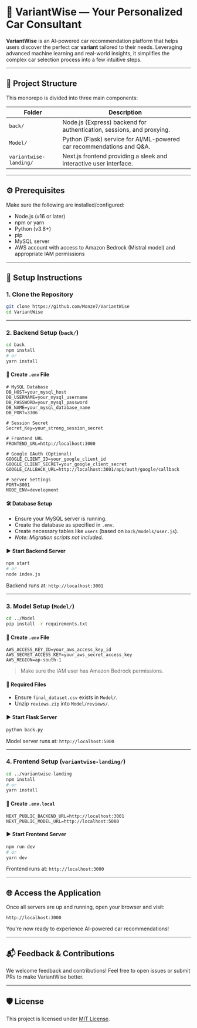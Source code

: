
# 🚗 VariantWise — Your Personalized Car Consultant

**VariantWise** is an AI-powered car recommendation platform that helps users discover the perfect car **variant** tailored to their needs. Leveraging advanced machine learning and real-world insights, it simplifies the complex car selection process into a few intuitive steps.

---

## 📁 Project Structure

This monorepo is divided into three main components:

| Folder | Description |
|--------|-------------|
| `back/` | Node.js (Express) backend for authentication, sessions, and proxying. |
| `Model/` | Python (Flask) service for AI/ML-powered car recommendations and Q&A. |
| `variantwise-landing/` | Next.js frontend providing a sleek and interactive user interface. |

---

## ⚙️ Prerequisites

Make sure the following are installed/configured:

- Node.js (v16 or later)
- npm or yarn
- Python (v3.8+)
- pip
- MySQL server
- AWS account with access to Amazon Bedrock (Mistral model) and appropriate IAM permissions

---

## 🚀 Setup Instructions

### 1. Clone the Repository

```bash
git clone https://github.com/Monze7/VariantWise
cd VariantWise
```

---

### 2. Backend Setup (`back/`)

```bash
cd back
npm install
# or
yarn install
```

#### 🔐 Create `.env` File

```dotenv
# MySQL Database
DB_HOST=your_mysql_host
DB_USERNAME=your_mysql_username
DB_PASSWORD=your_mysql_password
DB_NAME=your_mysql_database_name
DB_PORT=3306

# Session Secret
Secret_Key=your_strong_session_secret

# Frontend URL
FRONTEND_URL=http://localhost:3000

# Google OAuth (Optional)
GOOGLE_CLIENT_ID=your_google_client_id
GOOGLE_CLIENT_SECRET=your_google_client_secret
GOOGLE_CALLBACK_URL=http://localhost:3001/api/auth/google/callback

# Server Settings
PORT=3001
NODE_ENV=development
```

#### 🛠 Database Setup

- Ensure your MySQL server is running.
- Create the database as specified in `.env`.
- Create necessary tables like `users` (based on `back/models/user.js`).
- *Note: Migration scripts not included.*

#### ▶️ Start Backend Server

```bash
npm start
# or
node index.js
```

Backend runs at: `http://localhost:3001`

---

### 3. Model Setup (`Model/`)

```bash
cd ../Model
pip install -r requirements.txt
```

#### 🔐 Create `.env` File

```dotenv
AWS_ACCESS_KEY_ID=your_aws_access_key_id
AWS_SECRET_ACCESS_KEY=your_aws_secret_access_key
AWS_REGION=ap-south-1
```

> Make sure the IAM user has Amazon Bedrock permissions.

#### 📂 Required Files

- Ensure `final_dataset.csv` exists in `Model/`.
- Unzip `reviews.zip` into `Model/reviews/`.

#### ▶️ Start Flask Server

```bash
python back.py
```

Model server runs at: `http://localhost:5000`

---

### 4. Frontend Setup (`variantwise-landing/`)

```bash
cd ../variantwise-landing
npm install
# or
yarn install
```

#### 🔐 Create `.env.local`

```dotenv
NEXT_PUBLIC_BACKEND_URL=http://localhost:3001
NEXT_PUBLIC_MODEL_URL=http://localhost:5000
```

#### ▶️ Start Frontend Server

```bash
npm run dev
# or
yarn dev
```

Frontend runs at: `http://localhost:3000`

---

## 🌐 Access the Application

Once all servers are up and running, open your browser and visit:

```
http://localhost:3000
```

You're now ready to experience AI-powered car recommendations!

---

## 📬 Feedback & Contributions

We welcome feedback and contributions! Feel free to open issues or submit PRs to make VariantWise better.

---

## 🛡 License

This project is licensed under [MIT License](LICENSE).
```
